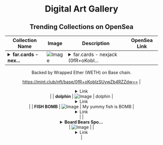 <div align="center">

# Digital Art Gallery

## Trending Collections on OpenSea

| Collection Name                       | Image                                                                                     | Description                       | OpenSea Link                                                                                          |
|---------------------------------------|-------------------------------------------------------------------------------------------|-----------------------------------|--------------------------------------------------------------------------------------------------------|
| **<details><summary>far.cards - nex...</summary>far.cards - nexjack</details>** | ![Image](https://i.seadn.io/s/raw/files/693e382b0eb27478a6b75d87b41c8230.png?w=500&auto=format?w=200&auto=format) | <details><summary>far.cards - nexjack (0fR+oKobI...</summary>far.cards - nexjack (0fR+oKobIzSUywZb4RZZdw==) is a Bonding Curved ERC-1155 token created on mint.club.

Backed by Wrapped Ether (WETH) on Base chain.

https://mint.club/nft/base/0fR+oKobIzSUywZb4RZZdw==</details> | <details><summary>Link</summary>[far.cards - nexjack](https://opensea.io/collection/far-cards-nexjack)</details> |
| **dolphin** | ![Image](https://i.seadn.io/s/raw/files/55d7a0fd459119092599c6a568f1b3b5.jpg?w=500&auto=format?w=200&auto=format) | dolphin | <details><summary>Link</summary>[dolphin](https://opensea.io/collection/dolphin-118)</details> |
| **FISH BOMB** | ![Image](https://i.seadn.io/s/raw/files/52b2312c773828bd2848d5f6e13c0da8.jpg?w=500&auto=format?w=200&auto=format) | My yummy fish is BOMB | <details><summary>Link</summary>[FISH BOMB](https://opensea.io/collection/fish-bomb)</details> |
| **<details><summary>Board Bears Spo...</summary>Board Bears Sports Club</details>** | ![Image](https://i.seadn.io/s/raw/files/b18f288cfcbec6a0489a6ee4ef56e239.jpg?w=500&auto=format?w=200&auto=format) |  | <details><summary>Link</summary>[Board Bears Sports Club](https://opensea.io/collection/board-bears-sports-club-5)</details> |

</div>